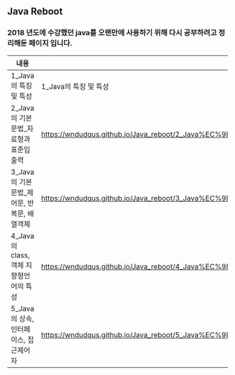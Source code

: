 ## Java Reboot

### 2018 년도에 수강했던 java를 오랜만에 사용하기 위해 다시 공부하려고 정리해둔 페이지 입니다. 
|내용|링크|
|-----|--|
|1_Java의 특징 및 특성|1_Java의 특징 및 특성|"https://wndudqus.github.io/Java_reboot/1_Java의 특징 및 특성"|
|2_Java의 기본문법_자료형과 표준입출력|https://wndudqus.github.io/Java_reboot/2_Java%EC%9D%98%20%EA%B8%B0%EB%B3%B8%EB%AC%B8%EB%B2%95_%EC%9E%90%EB%A3%8C%ED%98%95%EA%B3%BC%20%ED%91%9C%EC%A4%80%EC%9E%85%EC%B6%9C%EB%A0%A5|
|3_Java의 기본문법_제어문, 반복문, 배열객체|https://wndudqus.github.io/Java_reboot/3_Java%EC%9D%98%20%EA%B8%B0%EB%B3%B8%EB%AC%B8%EB%B2%95_%EC%A0%9C%EC%96%B4%EB%AC%B8,%20%EB%B0%98%EB%B3%B5%EB%AC%B8,%20%EB%B0%B0%EC%97%B4%EA%B0%9D%EC%B2%B4|
|4_Java의 class, 객체 지향형언어의 특성|https://wndudqus.github.io/Java_reboot/4_Java%EC%9D%98%20class,%20%EA%B0%9D%EC%B2%B4%20%EC%A7%80%ED%96%A5%ED%98%95%EC%96%B8%EC%96%B4%EC%9D%98%20%ED%8A%B9%EC%84%B1|
|5_Java의 상속, 인터페이스, 접근제어자|https://wndudqus.github.io/Java_reboot/5_Java%EC%9D%98%20%EC%83%81%EC%86%8D,%20%EC%9D%B8%ED%84%B0%ED%8E%98%EC%9D%B4%EC%8A%A4,%20%EC%A0%91%EA%B7%BC%EC%A0%9C%EC%96%B4%EC%9E%90|
